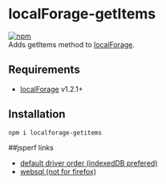 localForage-getItems
====================
[![npm](https://img.shields.io/npm/dm/localforage-getitems.svg)](https://www.npmjs.com/package/localforage-getitems)  
Adds getItems method to [localForage](https://github.com/mozilla/localForage).

## Requirements

* [localForage](https://github.com/mozilla/localForage) v1.2.1+

## Installation
`npm i localforage-getitems`

##jsperf links
* [default driver order (indexedDB prefered)](http://jsperf.com/localforage-getitems/3)
* [websql (not for firefox)](http://jsperf.com/localforage-getitems-websql)
